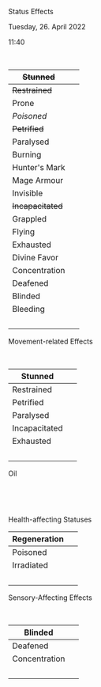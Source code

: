 ---
---

Status Effects

Tuesday, 26. April 2022

11:40

 

|~~Stunned~~| |
|-------|--|
|~~Restrained~~| |
|Prone| |
|*Poisoned*| |
|~~Petrified~~| |
|Paralysed| |
|Burning| |
|Hunter's Mark| |
|Mage Armour| |
|Invisible| |
|~~Incapacitated~~| |
|Grappled| |
|Flying| |
|Exhausted| |
|Divine Favor| |
|Concentration| |
|Deafened| |
|Blinded| |
|Bleeding| |
| | |

Movement-related Effects

 

|Stunned| |
|-------|--|
|Restrained| |
|Petrified| |
|Paralysed| |
|Incapacitated| |
|Exhausted| |
| | |

Oil

 

 

Health-affecting Statuses

|Regeneration| |
|------------|--|
|Poisoned| |
|Irradiated| |
| | |

Sensory-Affecting Effects

 

|Blinded| |
|-------|--|
|Deafened| |
|Concentration| |
| | |
